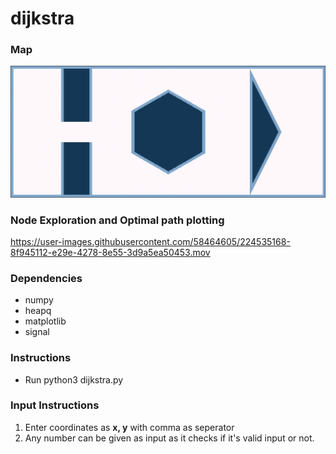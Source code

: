 # dijkstra

### Map
![](map.png)

### Node Exploration and Optimal path plotting

https://user-images.githubusercontent.com/58464605/224535168-8f945112-e29e-4278-8e55-3d9a5ea50453.mov



### Dependencies 
* numpy
* heapq
* matplotlib
* signal

### Instructions
* Run python3 dijkstra.py

### Input Instructions
1. Enter coordinates as **x, y** with comma as seperator
2. Any number can be given as input as it checks if it's valid input or not.

